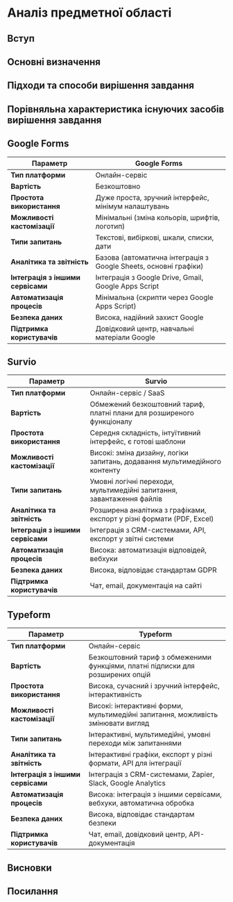 # Аналіз предметної області

## Вступ


## Основні визначення


## Підходи та способи вирішення завдання


## Порівняльна характеристика існуючих засобів вирішення завдання
## Google Forms

| Параметр                    | Google Forms        |
|-----------------------------|---------------------|
| **Тип платформи**           | Онлайн-сервіс      |
| **Вартість**                | Безкоштовно        |
| **Простота використання**   | Дуже проста, зручний інтерфейс, мінімум налаштувань |
| **Можливості кастомізації** | Мінімальні (зміна кольорів, шрифтів, логотип) |
| **Типи запитань**           | Текстові, вибіркові, шкали, списки, дати |
| **Аналітика та звітність**  | Базова (автоматична інтеграція з Google Sheets, основні графіки) |
| **Інтеграція з іншими сервісами** | Інтеграція з Google Drive, Gmail, Google Apps Script |
| **Автоматизація процесів**  | Мінімальна (скрипти через Google Apps Script) |
| **Безпека даних**           | Висока, надійний захист Google |
| **Підтримка користувачів**  | Довідковий центр, навчальні матеріали Google |

## Survio

| Параметр                    | Survio             |
|-----------------------------|--------------------|
| **Тип платформи**           | Онлайн-сервіс / SaaS |
| **Вартість**                | Обмежений безкоштовний тариф, платні плани для розширеного функціоналу |
| **Простота використання**   | Середня складність, інтуїтивний інтерфейс, є готові шаблони |
| **Можливості кастомізації** | Високі: зміна дизайну, логіки запитань, додавання мультимедійного контенту |
| **Типи запитань**           | Умовні логічні переходи, мультимедійні запитання, завантаження файлів |
| **Аналітика та звітність**  | Розширена аналітика з графіками, експорт у різні формати (PDF, Excel) |
| **Інтеграція з іншими сервісами** | Інтеграція з CRM-системами, API, експорт у звітні системи |
| **Автоматизація процесів**  | Висока: автоматизація відповідей, вебхуки |
| **Безпека даних**           | Висока, відповідає стандартам GDPR |
| **Підтримка користувачів**  | Чат, email, документація на сайті |

## Typeform

| Параметр                    | Typeform           |
|-----------------------------|--------------------|
| **Тип платформи**           | Онлайн-сервіс     |
| **Вартість**                | Безкоштовний тариф з обмеженими функціями, платні підписки для розширених опцій |
| **Простота використання**   | Висока, сучасний і зручний інтерфейс, інтерактивність |
| **Можливості кастомізації** | Високі: інтерактивні форми, мультимедійні запитання, можливість змінювати вигляд |
| **Типи запитань**           | Інтерактивні, мультимедійні, умовні переходи між запитаннями |
| **Аналітика та звітність**  | Інтерактивні графіки, експорт у різні формати, API для інтеграції |
| **Інтеграція з іншими сервісами** | Інтеграція з CRM-системами, Zapier, Slack, Google Analytics |
| **Автоматизація процесів**  | Висока: інтеграція з іншими сервісами, вебхуки, автоматична обробка |
| **Безпека даних**           | Висока, відповідає стандартам безпеки |
| **Підтримка користувачів**  | Чат, email, довідковий центр, API-документація |



## Висновки


## Посилання

